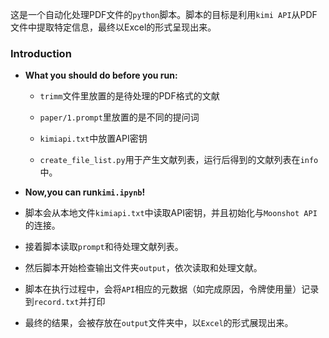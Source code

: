 ​	这是一个自动化处理PDF文件的`python`脚本。脚本的目标是利用`kimi API`从PDF文件中提取特定信息，最终以Excel的形式呈现出来。

### Introduction

* **What you should do before you run:**

  *  `trimm`文件里放置的是待处理的PDF格式的文献	

  * `paper/1.prompt`里放置的是不同的提问词

  * `kimiapi.txt`中放置API密钥

  *  `create_file_list.py`用于产生文献列表，运行后得到的文献列表在`info`中。

* **Now,you can run`kimi.ipynb`!**

* 脚本会从本地文件`kimiapi.txt`中读取API密钥，并且初始化与`Moonshot API`的连接。

* 接着脚本读取`prompt`和待处理文献列表。

* 然后脚本开始检查输出文件夹`output`，依次读取和处理文献。

*  脚本在执行过程中，会将`API`相应的元数据（如完成原因，令牌使用量）记录到`record.txt`并打印 

* 最终的结果，会被存放在`output`文件夹中，以`Excel`的形式展现出来。

###  